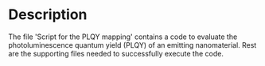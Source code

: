 # Description
The file 'Script for the PLQY mapping' contains a code to evaluate the photoluminescence quantum yield (PLQY) of an emitting nanomaterial. Rest are the supporting files needed to successfully execute the code. 
